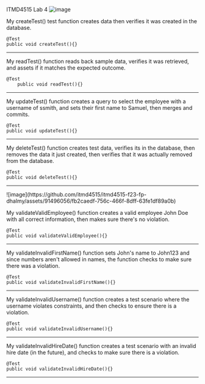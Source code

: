 ITMD4515 Lab 4
![image](https://github.com/itmd4515/itmd4515-f23-fp-dhalmy/assets/91496056/9d500f02-ca6e-440d-9656-5db27630312c)

My createTest() test function creates data then verifies it was created in the database.

    @Test
    public void createTest(){}
<hr>
   
   My readTest() function reads back sample data, verifies it was retrieved, and assets if it matches the expected outcome.

    @Test
        public void readTest(){}
<hr>
My updateTest() function creates a query to select the employee with a username of ssmith, and sets their first name to Samuel, then merges and commits.

    @Test
    public void updateTest(){}
<hr>
My deleteTest() function creates test data, verifies its in the database, then removes the data it just created, then verifies that it was actually removed from the database.

    @Test
    public void deleteTest(){}
<hr>
![image](https://github.com/itmd4515/itmd4515-f23-fp-dhalmy/assets/91496056/fb2caedf-756c-466f-8dff-63fe1df89a0b)


My validateValidEmployee() function creates a valid employee John Doe with all correct information, then makes sure there's no violation.

    @Test
    public void validateValidEmployee(){}
<hr>
My validateInvalidFirstName() function sets John's name to John123 and since numbers aren't allowed in names, the function checks to make sure there was a violation.

    @Test
    public void validateInvalidFirstName(){}
<hr>
My validateInvalidUsername() function creates a test scenario where the username violates constraints, and then checks to ensure there is a violation.

    @Test
    public void validateInvalidUsername(){}
<hr>
My validateInvalidHireDate() function creates a test scenario with an invalid hire date (in the future), and checks to make sure there is a violation.

    @Test
    public void validateInvalidHireDate(){}
<hr>


    
           
